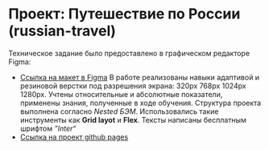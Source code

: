 # Проект: Путешествие по России (russian-travel)

Техническое задание было предоставлено в графическом редакторе Figma:
* [Ссылка на макет в Figma](https://www.figma.com/file/5S2WSbEFL6awjVWJ0NWL8Q/Sprint-3_-Russia-_-desktop-mobile?node-id=28503%3A0)
В работе реализованы навыки адаптивой и резиновой верстки под разрешения экрана: 320px 768px 1024px 1280px. 
Учтены относительные и абсолютные показатели, применены знания, полученные в ходе обучения.
Структура проекта выполнена согласно  *Nested БЭМ*.
Использовались такие инструменты как __Grid layot__ и **Flex**.
Тексты написаны бесплатным шрифтом _”Inter“_
* [Ссылка на проект github pages](https://krylatka2022.github.io/russian-travel/)
